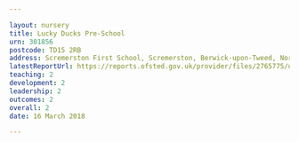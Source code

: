 ```yaml
---

layout: nursery
title: Lucky Ducks Pre-School
urn: 301856
postcode: TD15 2RB
address: Scremerston First School, Scremerston, Berwick-upon-Tweed, Northumberland, TD15 2RB
latestReportUrl: https://reports.ofsted.gov.uk/provider/files/2765775/urn/301856.pdf
teaching: 2
development: 2
leadership: 2
outcomes: 2
overall: 2
date: 16 March 2018

---
```

